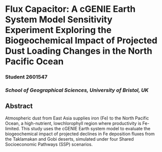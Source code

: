 # Flux Capacitor: A cGENIE Earth System Model Sensitivity Experiment Exploring the  Biogeochemical Impact of Projected Dust Loading Changes in the North Pacific Ocean
### Student 2601547
### *School of Geographical Sciences, University of Bristol, UK*

## Abstract

Atmospheric dust from East Asia supplies iron (Fe) to the North Pacific Ocean, a high-nutrient, lowchlorophyll region where productivity is Fe-limited. This study uses the cGENIE Earth system model to evaluate the biogeochemical impact of projected declines in Fe deposition fluxes from the Taklamakan and Gobi deserts, simulated under four Shared Socioeconomic Pathways (SSP) scenarios. 
